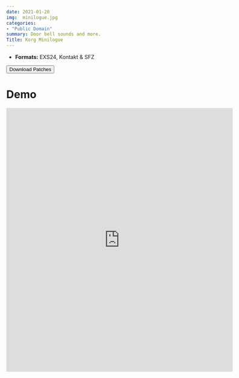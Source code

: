 ```yaml
---
date: 2021-01-20
img:  minilogue.jpg
categories: 
- "Public Domain"
summary: Door bell sounds and more.
Title: Korg Minilogue
---
```



-   **Formats:** EXS24, Kontakt & SFZ



<div class="buttons"> <a href="https://github.com/publicsamples/Korg-Minilogue"> <button>Download Patches</button></a></div>

# Demo

<iframe width="600" height="700" src="https://www.modularsamples.com/Demos/demos/misc2.html" frameborder="0" allow="accelerometer; autoplay; clipboard-write; encrypted-media; gyroscope; picture-in-picture" allowfullscreen></iframe>

